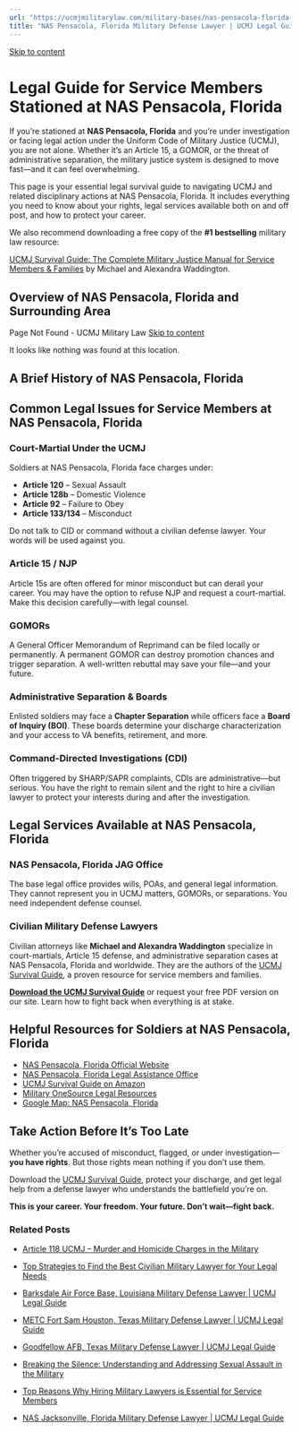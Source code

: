 ```yaml
---
url: "https://ucmjmilitarylaw.com/military-bases/nas-pensacola-florida-military-defense-lawyer-ucmj-legal-guide/"
title: "NAS Pensacola, Florida Military Defense Lawyer | UCMJ Legal Guide"
---
```


[Skip to content](https://ucmjmilitarylaw.com/military-bases/nas-pensacola-florida-military-defense-lawyer-ucmj-legal-guide/#content)

# Legal Guide for Service Members Stationed at NAS Pensacola, Florida

If you’re stationed at **NAS Pensacola, Florida** and you’re under investigation or facing legal action under the Uniform Code of Military Justice (UCMJ), you are not alone. Whether it’s an Article 15, a GOMOR, or the threat of administrative separation, the military justice system is designed to move fast—and it can feel overwhelming.

This page is your essential legal survival guide to navigating UCMJ and related disciplinary actions at NAS Pensacola, Florida. It includes everything you need to know about your rights, legal services available both on and off post, and how to protect your career.

We also recommend downloading a free copy of the **#1 bestselling** military law resource:

[UCMJ Survival Guide: The Complete Military Justice Manual for Service Members & Families](https://www.amazon.com/dp/B0FCDD3B2Z) by Michael and Alexandra Waddington.

## Overview of NAS Pensacola, Florida and Surrounding Area

Page Not Found - UCMJ Military Law [Skip to content](https://ucmjmilitarylaw.com/military-bases/nas-pensacola-florida-military-defense-lawyer-ucmj-legal-guide/%7Blocation7#content)

It looks like nothing was found at this location.

## A Brief History of NAS Pensacola, Florida

## Common Legal Issues for Service Members at NAS Pensacola, Florida

### Court-Martial Under the UCMJ

Soldiers at NAS Pensacola, Florida face charges under:

- **Article 120** – Sexual Assault
- **Article 128b** – Domestic Violence
- **Article 92** – Failure to Obey
- **Article 133/134** – Misconduct

Do not talk to CID or command without a civilian defense lawyer. Your words will be used against you.

### Article 15 / NJP

Article 15s are often offered for minor misconduct but can derail your career. You may have the option to refuse NJP and request a court-martial. Make this decision carefully—with legal counsel.

### GOMORs

A General Officer Memorandum of Reprimand can be filed locally or permanently. A permanent GOMOR can destroy promotion chances and trigger separation. A well-written rebuttal may save your file—and your future.

### Administrative Separation & Boards

Enlisted soldiers may face a **Chapter Separation** while officers face a **Board of Inquiry (BOI)**. These boards determine your discharge characterization and your access to VA benefits, retirement, and more.

### Command-Directed Investigations (CDI)

Often triggered by SHARP/SAPR complaints, CDIs are administrative—but serious. You have the right to remain silent and the right to hire a civilian lawyer to protect your interests during and after the investigation.

## Legal Services Available at NAS Pensacola, Florida

### NAS Pensacola, Florida JAG Office

The base legal office provides wills, POAs, and general legal information. They cannot represent you in UCMJ matters, GOMORs, or separations. You need independent defense counsel.

### Civilian Military Defense Lawyers

Civilian attorneys like **Michael and Alexandra Waddington** specialize in court-martials, Article 15 defense, and administrative separation cases at NAS Pensacola, Florida and worldwide. They are the authors of the [UCMJ Survival Guide](https://www.amazon.com/dp/B0FCDD3B2Z), a proven resource for service members and families.

**[Download the UCMJ Survival Guide](https://www.amazon.com/dp/B0FCDD3B2Z)** or request your free PDF version on our site. Learn how to fight back when everything is at stake.

## Helpful Resources for Soldiers at NAS Pensacola, Florida

- [NAS Pensacola, Florida Official Website](https://ucmjmilitarylaw.com/military-bases/nas-pensacola-florida-military-defense-lawyer-ucmj-legal-guide/%7Blocation12%7D)
- [NAS Pensacola, Florida Legal Assistance Office](https://ucmjmilitarylaw.com/military-bases/nas-pensacola-florida-military-defense-lawyer-ucmj-legal-guide/%7Blocation13%7D)
- [UCMJ Survival Guide on Amazon](https://www.amazon.com/dp/B0FCDD3B2Z)
- [Military OneSource Legal Resources](https://www.militaryonesource.mil/legal/)
- [Google Map: NAS Pensacola, Florida](https://ucmjmilitarylaw.com/military-bases/nas-pensacola-florida-military-defense-lawyer-ucmj-legal-guide/%7Blocation14%7D)

## Take Action Before It’s Too Late

Whether you’re accused of misconduct, flagged, or under investigation— **you have rights**. But those rights mean nothing if you don’t use them.

Download the [UCMJ Survival Guide](https://www.amazon.com/dp/B0FCDD3B2Z), protect your discharge, and get legal help from a defense lawyer who understands the battlefield you’re on.

**This is your career. Your freedom. Your future. Don’t wait—fight back.**

### Related Posts

- [Article 118 UCMJ – Murder and Homicide Charges in the Military](https://ucmjmilitarylaw.com/ucmj/article-118/)
- [Top Strategies to Find the Best Civilian Military Lawyer for Your Legal Needs](https://ucmjmilitarylaw.com/best-civilian-military-lawyer/)
- [Barksdale Air Force Base, Louisiana Military Defense Lawyer \| UCMJ Legal Guide](https://ucmjmilitarylaw.com/barksdale-air-force-base-louisiana-military-defense-lawyer-ucmj-legal-guide/)
- [METC Fort Sam Houston, Texas Military Defense Lawyer \| UCMJ Legal Guide](https://ucmjmilitarylaw.com/metc-fort-sam-houston-texas-military-defense-lawyer-ucmj-legal-guide/)

- [Goodfellow AFB, Texas Military Defense Lawyer \| UCMJ Legal Guide](https://ucmjmilitarylaw.com/goodfellow-afb-texas-military-defense-lawyer-ucmj-legal-guide/)
- [Breaking the Silence: Understanding and Addressing Sexual Assault in the Military](https://ucmjmilitarylaw.com/sexual-assault-in-the-military/)
- [Top Reasons Why Hiring Military Lawyers is Essential for Service Members](https://ucmjmilitarylaw.com/military-lawyers/)
- [NAS Jacksonville, Florida Military Defense Lawyer \| UCMJ Legal Guide](https://ucmjmilitarylaw.com/nas-jacksonville-florida-military-defense-lawyer-ucmj-legal-guide/)